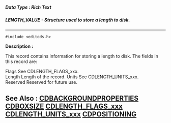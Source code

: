 ##### Data Type : Rich Text
##### LENGTH_VALUE - Structure used to store a length to disk. 
---
```
#include <editods.h>
```
**Description :**

This record contains information for storing a length to disk.  The fields in 
this record are:

Flags  See CDLENGTH_FLAGS_xxx.  
Length  Length of the record.
Units  See CDLENGTH_UNITS_xxx.  
Reserved Reserved for future use.

**See Also :**
[CDBACKGROUNDPROPERTIES](/domino-c-api-docs/reference/Data/CDBACKGROUNDPROPERTIES)
[CDBOXSIZE](/domino-c-api-docs/reference/Data/CDBOXSIZE)
[CDLENGTH_FLAGS_xxx](/domino-c-api-docs/reference/Symb/CDLENGTH_FLAGS_xxx)
[CDLENGTH_UNITS_xxx](/domino-c-api-docs/reference/Symb/CDLENGTH_UNITS_xxx)
[CDPOSITIONING](/domino-c-api-docs/reference/Data/CDPOSITIONING)
---
